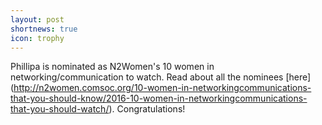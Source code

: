 ```yaml
---
layout: post
shortnews: true
icon: trophy
---
```


Phillipa is nominated as N2Women's 10 women in networking/communication to watch. Read about all the nominees
[here] (http://n2women.comsoc.org/10-women-in-networkingcommunications-that-you-should-know/2016-10-women-in-networkingcommunications-that-you-should-watch/).
Congratulations!